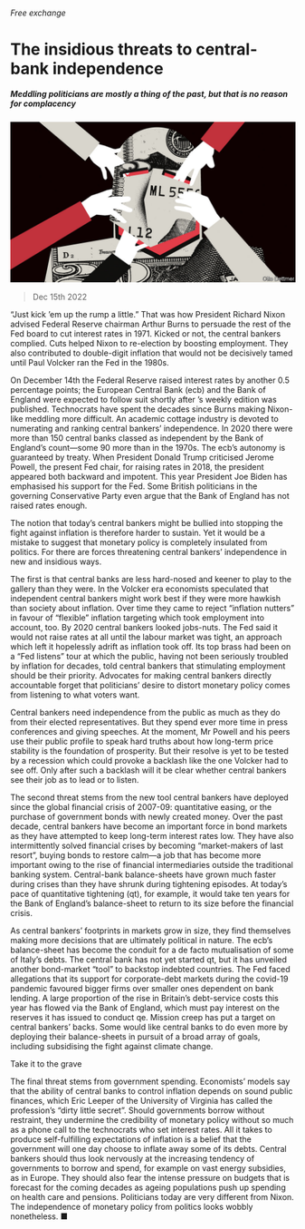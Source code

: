 ###### Free exchange

# The insidious threats to central-bank independence 

##### Meddling politicians are mostly a thing of the past, but that is no reason for complacency 

![image](images/20221217_FND000.jpg) 

> Dec 15th 2022 

“Just kick ’em up the rump a little.” That was how President Richard Nixon advised Federal Reserve chairman Arthur Burns to persuade the rest of the Fed board to cut interest rates in 1971. Kicked or not, the central bankers complied. Cuts helped Nixon to re-election by boosting employment. They also contributed to double-digit inflation that would not be decisively tamed until Paul Volcker ran the Fed in the 1980s. 

On December 14th the Federal Reserve raised interest rates by another 0.5 percentage points; the European Central Bank (ecb) and the Bank of England were expected to follow suit shortly after ’s weekly edition was published. Technocrats have spent the decades since Burns making Nixon-like meddling more difficult. An academic cottage industry is devoted to numerating and ranking central bankers’ independence. In 2020 there were more than 150 central banks classed as independent by the Bank of England’s count—some 90 more than in the 1970s. The ecb’s autonomy is guaranteed by treaty. When President Donald Trump criticised Jerome Powell, the present Fed chair, for raising rates in 2018, the president appeared both backward and impotent. This year President Joe Biden has emphasised his support for the Fed. Some British politicians in the governing Conservative Party even argue that the Bank of England has not raised rates enough.

The notion that today’s central bankers might be bullied into stopping the fight against inflation is therefore harder to sustain. Yet it would be a mistake to suggest that monetary policy is completely insulated from politics. For there are forces threatening central bankers’ independence in new and insidious ways. 

The first is that central banks are less hard-nosed and keener to play to the gallery than they were. In the Volcker era economists speculated that independent central bankers might work best if they were more hawkish than society about inflation. Over time they came to reject “inflation nutters” in favour of “flexible” inflation targeting which took employment into account, too. By 2020 central bankers looked jobs-nuts. The Fed said it would not raise rates at all until the labour market was tight, an approach which left it hopelessly adrift as inflation took off. Its top brass had been on a “Fed listens” tour at which the public, having not been seriously troubled by inflation for decades, told central bankers that stimulating employment should be their priority. Advocates for making central bankers directly accountable forget that politicians’ desire to distort monetary policy comes from listening to what voters want. 

Central bankers need independence from the public as much as they do from their elected representatives. But they spend ever more time in press conferences and giving speeches. At the moment, Mr Powell and his peers use their public profile to speak hard truths about how long-term price stability is the foundation of prosperity. But their resolve is yet to be tested by a recession which could provoke a backlash like the one Volcker had to see off. Only after such a backlash will it be clear whether central bankers see their job as to lead or to listen.

The second threat stems from the new tool central bankers have deployed since the global financial crisis of 2007-09: quantitative easing, or the purchase of government bonds with newly created money. Over the past decade, central bankers have become an important force in bond markets as they have attempted to keep long-term interest rates low. They have also intermittently solved financial crises by becoming “market-makers of last resort”, buying bonds to restore calm—a job that has become more important owing to the rise of financial intermediaries outside the traditional banking system. Central-bank balance-sheets have grown much faster during crises than they have shrunk during tightening episodes. At today’s pace of quantitative tightening (qt), for example, it would take ten years for the Bank of England’s balance-sheet to return to its size before the financial crisis. 

As central bankers’ footprints in markets grow in size, they find themselves making more decisions that are ultimately political in nature. The ecb’s balance-sheet has become the conduit for a de facto mutualisation of some of Italy’s debts. The central bank has not yet started qt, but it has unveiled another bond-market “tool” to backstop indebted countries. The Fed faced allegations that its support for corporate-debt markets during the covid-19 pandemic favoured bigger firms over smaller ones dependent on bank lending. A large proportion of the rise in Britain’s debt-service costs this year has flowed via the Bank of England, which must pay interest on the reserves it has issued to conduct qe. Mission creep has put a target on central bankers’ backs. Some would like central banks to do even more by deploying their balance-sheets in pursuit of a broad array of goals, including subsidising the fight against climate change.

Take it to the grave

The final threat stems from government spending. Economists’ models say that the ability of central banks to control inflation depends on sound public finances, which Eric Leeper of the University of Virginia has called the profession’s “dirty little secret”. Should governments borrow without restraint, they undermine the credibility of monetary policy without so much as a phone call to the technocrats who set interest rates. All it takes to produce self-fulfilling expectations of inflation is a belief that the government will one day choose to inflate away some of its debts. Central bankers should thus look nervously at the increasing tendency of governments to borrow and spend, for example on vast energy subsidies, as in Europe. They should also fear the intense pressure on budgets that is forecast for the coming decades as ageing populations push up spending on health care and pensions. Politicians today are very different from Nixon. The independence of monetary policy from politics looks wobbly nonetheless. ■






